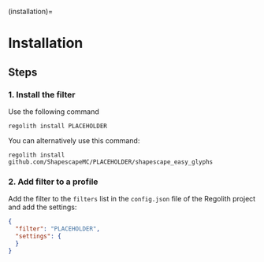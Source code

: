 (installation)=
# Installation

## Steps

### 1. Install the filter
Use the following command
```
regolith install PLACEHOLDER
```

You can alternatively use this command:
```
regolith install github.com/ShapescapeMC/PLACEHOLDER/shapescape_easy_glyphs
```

### 2. Add filter to a profile
Add the filter to the `filters` list in the `config.json` file of the Regolith project and add the settings:

```json
{
  "filter": "PLACEHOLDER",
  "settings": {
  }
}
```
